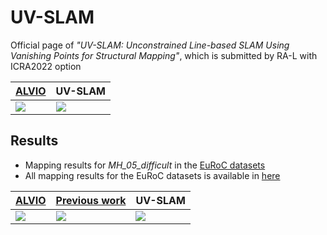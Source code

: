 # UV-SLAM
Official page of *"UV-SLAM: Unconstrained Line-based SLAM Using Vanishing Points for Structural Mapping"*, which is submitted by RA-L with ICRA2022 option

| [ALVIO](https://link.springer.com/chapter/10.1007/978-981-16-4803-8_19)  | UV-SLAM |
| ------------- | ------------- |
| <img src="https://user-images.githubusercontent.com/42729711/143393636-48d80da1-189f-4ea4-9860-eb1914eddafa.png">  | <img src="https://user-images.githubusercontent.com/42729711/143393647-ec49dab0-b2e0-4c77-831a-03a819125a7f.png">  |

## Results
- Mapping results for *MH_05_difficult* in the [EuRoC datasets](https://projects.asl.ethz.ch/datasets/doku.php?id=kmavvisualinertialdatasets) 
- All mapping results for the EuRoC datasets is available in [here](https://github.com/tp02134/UV-SLAM/blob/main/mapping_result.pdf)

| [ALVIO](https://link.springer.com/chapter/10.1007/978-981-16-4803-8_19) | [Previous work](https://ieeexplore.ieee.org/document/9560911) | UV-SLAM |
| ------------- | ------------- | ------------- |
| <img src="https://user-images.githubusercontent.com/42729711/143398005-afce16e2-c3dc-4c3b-af6e-adade9a45d56.png">  | <img src="https://user-images.githubusercontent.com/42729711/143397993-edb67494-b00c-47e1-8591-532cf0c4cc46.png">  |  <img src="https://user-images.githubusercontent.com/42729711/143398028-9cf349f8-510e-4709-9859-4ff752b47f13.png">  | 
